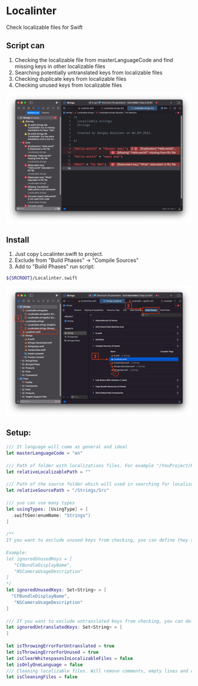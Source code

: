 # Localinter

Check localizable files for Swift

## Script can

 1. Checking the localizable file from masterLanguageCode and find missing keys in other localizable files
 2. Searching potentially untranslated keys from localizable files
 3. Checking duplicate keys from localizable files
 4. Checking unused keys from localizable files
 
![](Screens/3.png)

## Install

1. Just copy Localinter.swift to project.
2. Exclude from "Build Phases" -> "Compile Sources"
3. Add to "Build Phases" run script:
```bash
${SRCROOT}/Localinter.swift
```
![](Screens/1.png)

## Setup:

  ```swift
  /// It language will come as general and ideal
let masterLanguageCode = "en"

/// Path of folder with localizations files. For example "/YouProject/Resources/Languages"
let relativeLocalizablePath = ""

/// Path of the source folder which will used in searching for localization keys you actually use in your project. For Example "/YouProject/Source"
let relativeSourcePath = "/Strings/Src"

/// yuo can use many types
let usingTypes: [UsingType] = [
    .swiftGen(enumName: "Strings")
]

/**
 If you want to exclude unused keys from checking, yuo can define they this

 Example:
  let ignoredUnusedKeys = [
     "CFBundleDisplayName",
     "NSCameraUsageDescription"
  ]
 */
let ignoredUnusedKeys: Set<String> = [
	"CFBundleDisplayName",
     "NSCameraUsageDescription"
]

/// If you want to exclude untranslated keys from checking, you can define they this
let ignoredUntranslatedKeys: Set<String> = [
]

let isThrowingErrorForUntranslated = true
let isThrowingErrorForUnused = true
let isClearWhitespasesInLocalizableFiles = false
let isOnlyOneLanguage = false
/// Cleaning localizable files. Will remove comments, empty lines and order your keys by alphabetical.
let isCleaningFiles = false
  ```
